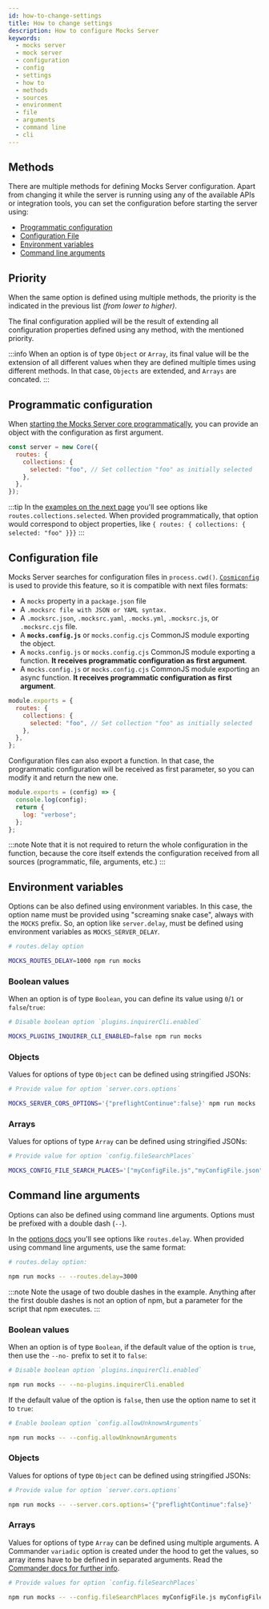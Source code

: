 ```yaml
---
id: how-to-change-settings
title: How to change settings
description: How to configure Mocks Server
keywords:
  - mocks server
  - mock server
  - configuration
  - config
  - settings
  - how to
  - methods
  - sources
  - environment
  - file
  - arguments
  - command line
  - cli
---
```


## Methods

There are multiple methods for defining Mocks Server configuration. Apart from changing it while the server is running using any of the available APIs or integration tools, you can set the configuration before starting the server using:

* [Programmatic configuration](#programmatic-configuration)
* [Configuration File](#configuration-file)
* [Environment variables](#environment-variables)
* [Command line arguments](#command-line-arguments)

## Priority

When the same option is defined using multiple methods, the priority is the indicated in the previous list _(from lower to higher)_.

The final configuration applied will be the result of extending all configuration properties defined using any method, with the mentioned priority.

:::info
When an option is of type `Object` or `Array`, its final value will be the extension of all different values when they are defined multiple times using different methods. In that case, `Objects` are extended, and `Arrays` are concated.
:::

## Programmatic configuration

When [starting the Mocks Server core programmatically](integrations/javascript.md), you can provide an object with the configuration as first argument.

```js
const server = new Core({
  routes: {
    collections: {
      selected: "foo", // Set collection "foo" as initially selected
    },
  },
});
```

:::tip
In the [examples on the next page](configuration/options.md) you'll see options like `routes.collections.selected`. When provided programmatically, that option would correspond to object properties, like `{ routes: { collections: { selected: "foo" }}}`
:::

## Configuration file

Mocks Server searches for configuration files in `process.cwd()`. [`Cosmiconfig`](https://github.com/davidtheclark/cosmiconfig) is used to provide this feature, so it is compatible with next files formats:

* A `mocks` property in a `package.json` file
* A `.mocksrc file with JSON or YAML syntax.`
* A `.mocksrc.json`, `.mocksrc.yaml`, `.mocks.yml`, `.mocksrc.js`, or `.mocksrc.cjs` file.
* A __`mocks.config.js`__ or `mocks.config.cjs` CommonJS module exporting the object.
* A `mocks.config.js` or `mocks.config.cjs` CommonJS module exporting a function. __It receives programmatic configuration as first argument__.
* A `mocks.config.js` or `mocks.config.cjs` CommonJS module exporting an async function. __It receives programmatic configuration as first argument__.

```js
module.exports = {
  routes: {
    collections: {
      selected: "foo", // Set collection "foo" as initially selected
    },
  },
};
```

Configuration files can also export a function. In that case, the programmatic configuration will be received as first parameter, so you can modify it and return the new one.

```js
module.exports = (config) => {
  console.log(config);
  return {
    log: "verbose";
  };
};
```

:::note
Note that it is not required to return the whole configuration in the function, because the core itself extends the configuration received from all sources (programmatic, file, arguments, etc.)
:::

## Environment variables

Options can be also defined using environment variables. In this case, the option name must be provided using "screaming snake case", always with the `MOCKS` prefix. So, an option like `server.delay`, must be defined using environment variables as `MOCKS_SERVER_DELAY`.

```sh
# routes.delay option

MOCKS_ROUTES_DELAY=1000 npm run mocks
```

### Boolean values

When an option is of type `Boolean`, you can define its value using `0`/`1` or `false`/`true`:

```sh
# Disable boolean option `plugins.inquirerCli.enabled`

MOCKS_PLUGINS_INQUIRER_CLI_ENABLED=false npm run mocks
```

### Objects

Values for options of type `Object` can be defined using stringified JSONs: 

```sh
# Provide value for option `server.cors.options`

MOCKS_SERVER_CORS_OPTIONS='{"preflightContinue":false}' npm run mocks
```

### Arrays

Values for options of type `Array` can be defined using stringified JSONs: 

```sh
# Provide value for option `config.fileSearchPlaces`

MOCKS_CONFIG_FILE_SEARCH_PLACES='["myConfigFile.js","myConfigFile.json"]' npm run mocks
```

## Command line arguments

Options can also be defined using command line arguments. Options must be prefixed with a double dash (`--`).

In the [options docs](configuration/options.md) you'll see options like `routes.delay`. When provided using command line arguments, use the same format:

```sh
# routes.delay option:

npm run mocks -- --routes.delay=3000
```

:::note
Note the usage of two double dashes in the example. Anything after the first double dashes is not an option of npm, but a parameter for the script that npm executes.
:::

### Boolean values

When an option is of type `Boolean`, if the default value of the option is `true`, then use the `--no-` prefix to set it to `false`:

```sh
# Disable boolean option `plugins.inquirerCli.enabled`

npm run mocks -- --no-plugins.inquirerCli.enabled
```

If the default value of the option is `false`, then use the option name to set it to `true`:

```sh
# Enable boolean option `config.allowUnknownArguments`

npm run mocks -- --config.allowUnknownArguments
```

### Objects

Values for options of type `Object` can be defined using stringified JSONs: 

```sh
# Provide value for option `server.cors.options`

npm run mocks -- --server.cors.options='{"preflightContinue":false}'
```

### Arrays

Values for options of type `Array` can be defined using multiple arguments. A Commander `variadic` option is created under the hood to get the values, so array items have to be defined in separated arguments. Read the [Commander docs for further info](https://github.com/tj/commander.js/#variadic-option).

```sh
# Provide values for option `config.fileSearchPlaces`

npm run mocks -- --config.fileSearchPlaces myConfigFile.js myConfigFile2.js 
```
